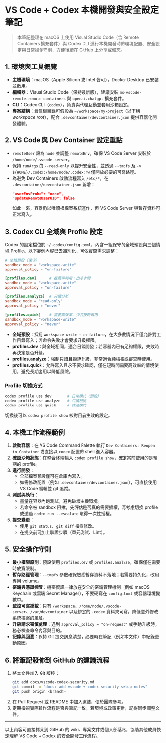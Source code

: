 # VS Code + Codex 本機開發與安全設定筆記

> 本筆記整理在 macOS 上使用 Visual Studio Code（含 Remote Containers 擴充套件）與 Codex CLI 進行本機開發時的環境配置、安全設定與日常操作守則，方便後續在 GitHub 上分享或備忘。

## 1. 環境與工具概覽
- **主機環境**：macOS（Apple Silicon 或 Intel 皆可），Docker Desktop 已安裝並啟用。
- **編輯器**：Visual Studio Code（保持最新版），建議安裝 `ms-vscode-remote.remote-containers` 與 `openai.chatgpt` 擴充套件。
- **CLI**：Codex CLI（`codex`），負責與代理互動並套用沙箱設定。
- **專案結構**：倉庫根目錄可假設為 `~/workspace/my-project`（以下稱 *workspace root*），配合 `.devcontainer/devcontainer.json` 提供容器化開發體驗。

## 2. VS Code 與 Dev Container 設定重點
- `remoteUser` 設為 `node` 並調整 `remoteEnv`，確保 VS Code Server 安裝於 `/home/node/.vscode-server`。
- 保持 `runArgs` 的 `--read-only` 以提升安全性，並透過 `--tmpfs` 及 `-v ${HOME}/.codex:/home/node/.codex:rw` 僅開放必要的可寫路徑。
- 為避免 Dev Containers 啟動流程寫入 `/etc/*`，在 `.devcontainer/devcontainer.json` 新增：
  ```json
  "userEnvProbe": "none",
  "updateRemoteUserUID": false
  ```
  如此一來，容器仍以唯讀根檔案系統運作，但 VS Code Server 與暫存資料可正常寫入。

## 3. Codex CLI 全域與 Profile 設定
Codex 的設定檔位於 `~/.codex/config.toml`，內含一組保守的全域預設與三個情境 Profile。以下範例內容已去識別化，可依實際需求調整：
```toml
# 全域預設（保守）
sandbox_mode = "workspace-write"
approval_policy = "on-failure"

[profiles.dev]      # 推薦平時用：出事才問
sandbox_mode = "workspace-write"
approval_policy = "on-failure"

[profiles.analyze]  # 只讀分析
sandbox_mode = "read-only"
approval_policy = "never"

[profiles.quick]    # 需要高效率、少打擾時再用
sandbox_mode = "workspace-write"
approval_policy = "never"
```
- **全域預設**：採用 `workspace-write` + `on-failure`，在大多數情況下僅允許對工作目錄寫入；若命令失敗才會要求升級權限。
- **profiles.dev**：與全域相同，適合日常開發；若容器內已有足夠權限，失敗時再決定是否升級。
- **profiles.analyze**：強制只讀且拒絕升級，非常適合純檢視或審查時使用。
- **profiles.quick**：允許寫入且永不要求確認，僅在短時間需要高效率的情境使用，避免長期套用以降低風險。

### Profile 切換方式
```bash
codex profile use dev       # 日常模式（預設）
codex profile use analyze   # 只讀檢視
codex profile use quick     # 快速模式
```
切換後可以 `codex profile show` 核對目前生效的設定。

## 4. 本機工作流程範例
1. **啟動容器**：在 VS Code Command Palette 執行 `Dev Containers: Reopen in Container` 或直接以 `codex` 配置的 shell 進入容器。
2. **確認沙箱狀態**：在整合終端輸入 `codex profile show`，確定當前使用的是預期的 profile。
3. **進行開發**：
   - 全部檔案預設僅可在倉庫內寫入。
   - 如需修改配置（例如 `.devcontainer/devcontainer.json`），可直接使用 VS Code 編輯並 git 追蹤。
4. **測試與執行**：
   - 盡量在容器內跑測試，避免破壞主機環境。
   - 若命令被 sandbox 阻擋，先評估是否真的需要擴權，再考慮切換 profile 或透過 `codex run --escalate` 取得一次性授權。
5. **提交變更**：
   - 使用 `git status`、`git diff` 檢查修改。
   - 在提交前可加上驗證步驟（單元測試、Lint）。

## 5. 安全操作守則
- **最小權限原則**：預設使用 `profiles.dev` 或 `profiles.analyze`，確保僅在需要時放寬限制。
- **暫存路徑管理**：`--tmpfs` 參數確保敏感暫存資料不落地；若需要持久化，改用專用 volume。
- **密鑰與憑證控管**：機密資訊一律放在安全的密鑰管理機制（例如 macOS Keychain 或雲端 Secret Manager），不要硬寫在 `config.toml` 或容器環境變數中。
- **監控可寫掛載**：只有 `/workspace`、`/home/node/.vscode-server`、`/var/devcontainer` 以及綁定的 `.codex` 資料夾可寫，降低意外修改系統檔案的風險。
- **升級請求審慎處理**：遇到 `approval_policy = "on-request"` 或手動升級時，務必檢查命令內容與目的。
- **記錄與回溯**：保持 Git 提交訊息清楚，必要時在筆記（例如本文件）中紀錄更動原因。

## 6. 將筆記發佈到 GitHub 的建議流程
1. 將本文件加入 Git 版控：
   ```bash
   git add docs/vscode-codex-security.md
   git commit -m "docs: add vscode + codex security setup notes"
   git push origin <branch>
   ```
2. 在 Pull Request 或 README 中加入連結，便於團隊參考。
3. 定期檢視實際操作流程是否與筆記一致，若環境或政策更新，記得同步調整文件。

---

以上內容可直接拷貝到 GitHub 的 wiki、專案文件或個人部落格，協助其他成員快速理解 VS Code + Codex 的安全開發工作流程。
